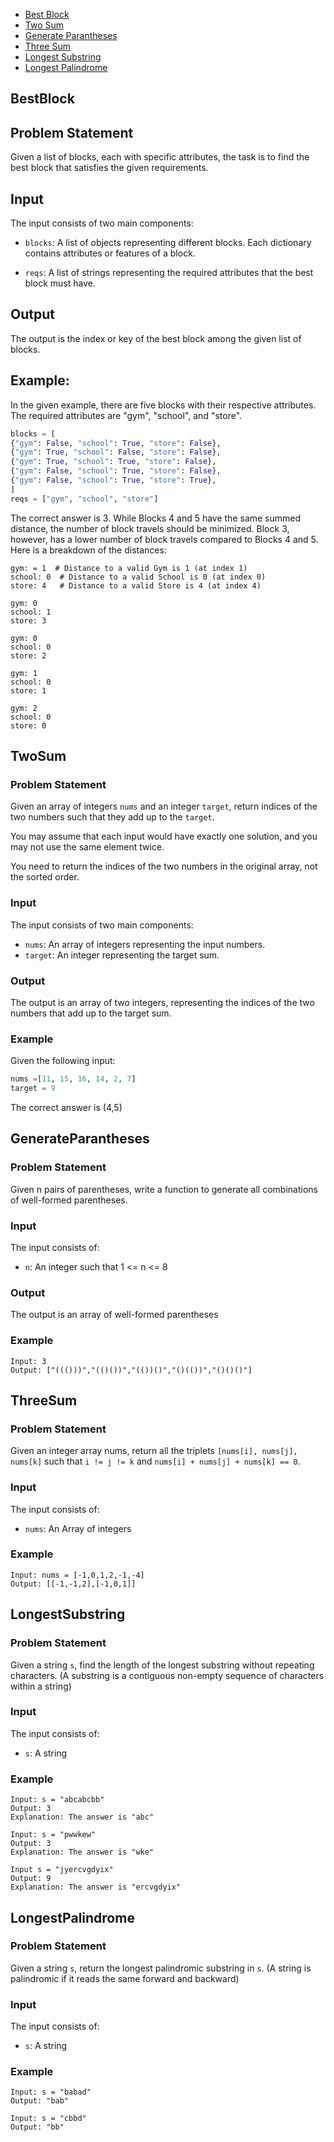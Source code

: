 - [Best Block](#BestBlock)
- [Two Sum](#TwoSum)
- [Generate Parantheses](#GenerateParantheses)
- [Three Sum](#ThreeSum)
- [Longest Substring](#LongestSubstring)
- [Longest Palindrome](#LongestPalindrome)

## BestBlock

## Problem Statement

Given a list of blocks, each with specific attributes, the task is to find the best block that satisfies the given requirements.

## Input

The input consists of two main components:

- `blocks`: A list of objects representing different blocks. Each dictionary contains attributes or features of a block.

- `reqs`: A list of strings representing the required attributes that the best block must have.

## Output

The output is the index or key of the best block among the given list of blocks.

## Example:

In the given example, there are five blocks with their respective attributes. The required attributes are "gym", "school", and "store".

```python
blocks = [
{"gym": False, "school": True, "store": False},
{"gym": True, "school": False, "store": False},
{"gym": True, "school": True, "store": False},
{"gym": False, "school": True, "store": False},
{"gym": False, "school": True, "store": True},
]
reqs = ["gym", "school", "store"]
```

The correct answer is 3.
While Blocks 4 and 5 have the same summed distance, the number of block travels should be minimized. Block 3, however, has a lower number of block travels compared to Blocks 4 and 5. Here is a breakdown of the distances:

```
gym: = 1  # Distance to a valid Gym is 1 (at index 1)
school: 0  # Distance to a valid School is 0 (at index 0)
store: 4   # Distance to a valid Store is 4 (at index 4)

gym: 0
school: 1
store: 3

gym: 0
school: 0
store: 2

gym: 1
school: 0
store: 1

gym: 2
school: 0
store: 0
```

## TwoSum

### Problem Statement

Given an array of integers `nums` and an integer `target`, return indices of the two numbers such that they add up to the `target`.

You may assume that each input would have exactly one solution, and you may not use the same element twice.

You need to return the indices of the two numbers in the original array, not the sorted order.

### Input

The input consists of two main components:

- `nums`: An array of integers representing the input numbers.
- `target`: An integer representing the target sum.

### Output

The output is an array of two integers, representing the indices of the two numbers that add up to the target sum.

### Example

Given the following input:

```python
nums =[11, 15, 16, 14, 2, 7]
target = 9
```

The correct answer is (4,5)

## GenerateParantheses

### Problem Statement

Given n pairs of parentheses, write a function to generate all combinations of well-formed parentheses.

### Input

The input consists of:

- `n`: An integer such that 1 <= n <= 8

### Output

The output is an array of well-formed parentheses

### Example

```
Input: 3
Output: ["((()))","(()())","(())()","()(())","()()()"]
```

## ThreeSum

### Problem Statement

Given an integer array nums, return all the triplets `[nums[i], nums[j], nums[k]` such that `i != j != k` and `nums[i] + nums[j] + nums[k] == 0`.

### Input

The input consists of:

- `nums`: An Array of integers

### Example

```
Input: nums = [-1,0,1,2,-1,-4]
Output: [[-1,-1,2],[-1,0,1]]
```

## LongestSubstring

### Problem Statement

Given a string `s`, find the length of the longest
substring without repeating characters.
(A substring is a contiguous non-empty sequence of characters within a string)

### Input

The input consists of:

- `s`: A string

### Example

```
Input: s = "abcabcbb"
Output: 3
Explanation: The answer is "abc"

Input: s = "pwwkew"
Output: 3
Explanation: The answer is "wke"

Input s = "jyercvgdyix"
Output: 9
Explanation: The answer is "ercvgdyix"
```




## LongestPalindrome

### Problem Statement

Given a string `s`, return the longest 
palindromic substring in `s`.
(A string is palindromic if it reads the same forward and backward)

### Input

The input consists of:

- `s`: A string

### Example

```
Input: s = "babad"
Output: "bab"

Input: s = "cbbd"
Output: "bb"
```
